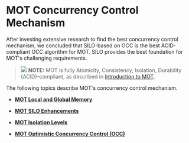# MOT Concurrency Control Mechanism<a name="EN-US_TOPIC_0289900650"></a>

After investing extensive research to find the best concurrency control mechanism, we concluded that SILO-based on OCC is the best ACID-compliant OCC algorithm for MOT. SILO provides the best foundation for MOT's challenging requirements.

>![](public_sys-resources/icon-note.gif) **NOTE:** 
>MOT is fully Atomicity, Consistency, Isolation, Durability \(ACID\)-compliant, as described in  [Introduction to MOT](mot-introduction.md).

The following topics describe MOT's concurrency control mechanism.

-   **[MOT Local and Global Memory](mot-local-and-global-memory.md)**  

-   **[MOT SILO Enhancements](mot-silo-enhancements.md)**  

-   **[MOT Isolation Levels](mot-isolation-levels.md)**  

-   **[MOT Optimistic Concurrency Control \(OCC\)](mot-optimistic-concurrency-control.md)**  



